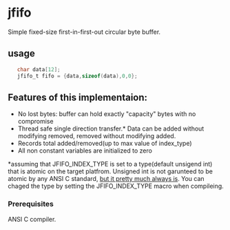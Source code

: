 # jfifo
Simple fixed-size first-in-first-out circular byte buffer.  
## usage
```c
   char data[12];
   jfifo_t fifo = {data,sizeof(data),0,0};
```
## Features of this implementaion:
  * No lost bytes: buffer can hold exactly "capacity" bytes with no compromise
  * Thread safe single direction transfer.* Data can be added without modifying removed, removed without modifying added.
  * Records total added/removed(up to max value of index_type)
  * All non constant variables are initialized to zero

*assuming that JFIFO_INDEX_TYPE is set to a type(default unsigend int) that is atomic on the target platfrom. Unsigned int is not garunteed to be atomic by any ANSI C standard, [but it pretty much always is](https://www.gnu.org/software/libc/manual/html_node/Atomic-Types.html). You can chaged the type by setting the JFIFO_INDEX_TYPE macro when compileing.

### Prerequisites
ANSI C compiler.


